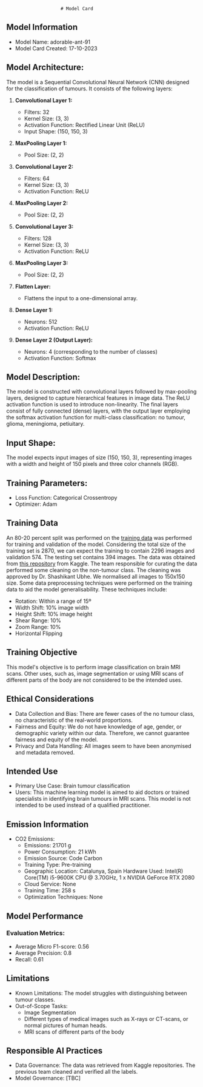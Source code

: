                         # Model Card
## Model Information
- Model Name: adorable-ant-91
- Model Card Created: 17-10-2023

## Model Architecture:

The model is a Sequential Convolutional Neural Network (CNN) designed for the classification of tumours. It consists of the following layers:

1. **Convolutional Layer 1:**
   - Filters: 32
   - Kernel Size: (3, 3)
   - Activation Function: Rectified Linear Unit (ReLU)
   - Input Shape: (150, 150, 3)

2. **MaxPooling Layer 1:**
   - Pool Size: (2, 2)

3. **Convolutional Layer 2:**
   - Filters: 64
   - Kernel Size: (3, 3)
   - Activation Function: ReLU

4. **MaxPooling Layer 2:**
   - Pool Size: (2, 2)

5. **Convolutional Layer 3:**
   - Filters: 128
   - Kernel Size: (3, 3)
   - Activation Function: ReLU

6. **MaxPooling Layer 3:**
   - Pool Size: (2, 2)

7. **Flatten Layer:**
   - Flattens the input to a one-dimensional array.

8. **Dense Layer 1:**
   - Neurons: 512
   - Activation Function: ReLU

9. **Dense Layer 2 (Output Layer):**
   - Neurons: 4 (corresponding to the number of classes)
   - Activation Function: Softmax

## Model Description:

The model is constructed with convolutional layers followed by max-pooling layers, designed to capture hierarchical features in image data. The ReLU activation function is used to introduce non-linearity. The final layers consist of fully connected (dense) layers, with the output layer employing the softmax activation function for multi-class classification: no tumour, glioma, meningioma, petiuitary.

## Input Shape:

The model expects input images of size (150, 150, 3), representing images with a width and height of 150 pixels and three color channels (RGB).

## Training Parameters:

- Loss Function: Categorical Crossentropy
- Optimizer: Adam

## Training Data
An 80-20 percent split was performed on the [training data]([url](https://dagshub.com/norhther/MLOps-braint/src/main/data/raw/Training)) was performed for training and validation of the model. Considering the total size of the training set is 2870, we can expect the training to contain 2296 images and validation 574. The testing set contains 394 images. The data was obtained from [this repository]([url](https://www.kaggle.com/datasets/sartajbhuvaji/brain-tumor-classification-mri#:~:text=Repo%3A-,GitHub,-Read%20Me%3A)) from Kaggle. The team responsible for curating the data performed some cleaning on the non-tumour class. The cleaning was approved by Dr. Shashikant Ubhe. We normalised all images to 150x150 size. Some data preprocessing techniques were performed on the training data to aid the model generalisability. These techniques include:
- Rotation: Within a range of 15º
- Width Shift: 10% image width
- Height Shift: 10% image height
- Shear Range: 10%
- Zoom Range: 10%
- Horizontal Flipping

## Training Objective
This model's objective is to perform image classification on brain MRI scans. Other uses, such as, image segmentation or using MRI scans of different parts of the body are not considered to be the intended uses.

## Ethical Considerations
- Data Collection and Bias: There are fewer cases of the no tumour class, no characteristic of the real-world proportions.  
- Fairness and Equity: We do not have knowledge of age, gender, or demographic variety within our data. Therefore, we cannot guarantee fairness and equity of the model. 
- Privacy and Data Handling: All images seem to have been anonymised and metadata removed.
## Intended Use
- Primary Use Case: Brain tumour classification
- Users: This machine learning model is aimed to aid doctors or trained specialists in identifying brain tumours in MRI scans. This model is not intended to be used instead of a qualified practitioner.

## Emission Information
- CO2 Emissions:
    - Emissions: 21701 g
    - Power Consumption: 21 kWh
    - Emission Source: Code Carbon
    - Training Type: Pre-training
    - Geographic Location: Catalunya, Spain
      Hardware Used: Intel(R) Core(TM) i5-9600K CPU @ 3.70GHz, 1 x NVIDIA GeForce RTX 2080
    - Cloud Service: None
    - Training Time: 258 s
    - Optimization Techniques: None

## Model Performance
### Evaluation Metrics:
- Average Micro F1-score: 0.56
- Average Precision: 0.8
- Recall: 0.61

## Limitations
- Known Limitations: The model struggles with distinguishing between tumour classes.
- Out-of-Scope Tasks:
  - Image Segmentation
  - Different types of medical images such as X-rays or CT-scans, or normal pictures of human heads. 
  - MRI scans of different parts of the body  
  
## Responsible AI Practices
- Data Governance: The data was retrieved from Kaggle repositories. The previous team cleaned and verified all the labels.
- Model Governance: [TBC]
